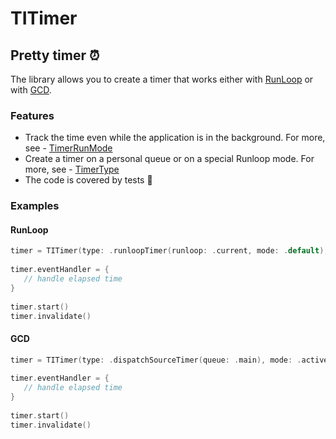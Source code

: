 # TITimer
## Pretty timer ⏰

The library allows you to create a timer that works either with [RunLoop](#Runloop) or with [GCD](#GCD).

### Features

- Track the time even while the application is in the background. For more, see - [TimerRunMode](/Sources/TITimer/Enums/TimerRunMode.swift)
- Create a timer on a personal queue or on a special Runloop mode. For more, see - [TimerType](Sources/TITimer/Enums/TimerType.swift)
- The code is covered by tests 🙂

### Examples

#### RunLoop

```swift
timer = TITimer(type: .runloopTimer(runloop: .current, mode: .default), mode: .activeAndBackground)
        
timer.eventHandler = {
   // handle elapsed time
}
        
timer.start()
timer.invalidate()
```
#### GCD

```swift
timer = TITimer(type: .dispatchSourceTimer(queue: .main), mode: .activeAndBackground)
        
timer.eventHandler = {
   // handle elapsed time
}
        
timer.start()
timer.invalidate()
```
